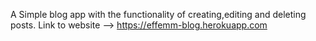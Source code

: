 A Simple blog app with the functionality of creating,editing and deleting posts. Link to website --> https://effemm-blog.herokuapp.com
